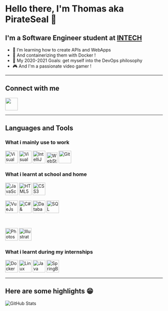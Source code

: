 # Hello there, I'm Thomas aka PirateSeal 👋

## I'm a Software Engineer student at [INTECH][intech]

- 🌱 I’m learning how to create APIs and WebApps
- 🐋 And containerizing them with Docker !
- 🥅 My 2020-2021 Goals: get myself into the DevOps philosophy
- 🎮 And I'm a passionate video gamer !

---

## Connect with me

[<img src="https://img.icons8.com/color/48/000000/linkedin.png" width="40px"/>][linkedin]

---

## Languages and Tools

### What i mainly use to work

[<img alt="Visual Studio Code" src="https://img.icons8.com/fluent/48/000000/visual-studio-code-2019.png" width="40px"/>][vscode]
[<img alt="Visual Studio" src="https://img.icons8.com/fluent/48/000000/visual-studio-2019.png" width="40px"/>][vs]
[<img alt="IntelliJ" src="https://img.icons8.com/color/48/000000/intellij-idea.png" width="40px"/>][jetbrain]
[<img alt="WebStorm" src="https://seeklogo.com/images/W/webstorm-logo-691E749F21-seeklogo.com.png" width="35px"/>][jetbrain]
[<img alt="Git" src="https://img.icons8.com/color/480/000000/git.png" width="40px"/>][git]

### What i learnt at school and home

[<img alt="JavaScript" src="https://img.icons8.com/color/64/000000/javascript.png" width="40px"/>][node]
[<img alt="HTML5" src="https://img.icons8.com/color/480/000000/html-5.png" width="40px"/>][html]
[<img alt="CSS3" src="https://img.icons8.com/color/48/000000/css3.png" width="40px"/>][css]
<br>

[<img alt="VueJs" src="https://img.icons8.com/color/48/000000/vue-js.png" width="40px"/>][vue]
[<img alt="C# & ASP.NET" src="https://img.icons8.com/color/500/000000/c-sharp-logo.png" width="40px"/>][c#]
[<img alt="Database architecture" src="https://img.icons8.com/fluent/96/000000/database.png" width="40px"/>][sql]
[<img alt="SQL Server" src="https://img.icons8.com/color/480/000000/microsoft-sql-server.png" width="40px"/>][sql-server]

<br>

[<img alt="Photoshop" src="https://img.icons8.com/color/48/000000/adobe-photoshop.png" width="40px"/>][adobe]
[<img alt="Illustrator" src="https://img.icons8.com/color/48/000000/adobe-illustrator.png" width="40px"/>][adobe]

### What i learnt during my internships

[<img alt="Docker" src="https://img.icons8.com/color/480/000000/docker.png" width="40px"/>][docker]
[<img alt="Linux" src="https://img.icons8.com/fluent/48/000000/console.png" width="40px"/>][linux]
[<img alt="Java" src="https://img.icons8.com/color/480/000000/java-coffee-cup-logo.png" width="40px"/>][java]
[<img alt="SpringBoot" src="https://img.icons8.com/color/48/000000/spring-logo.png" width="40px"/>][spring]

---

## Here are some highlights 😁

![GitHub Stats](https://github-readme-stats.vercel.app/api?username=PirateSeal&show_icons=true&hide_border=true "PirateSeal's Github Stats")

[intech]: https://www.intechinfo.fr
[linkedin]: https://www.linkedin.com/in/tcousin-pseal/

[vscode]: https://code.visualstudio.com
[vs]: https://visualstudio.microsoft.com
[jetbrain]: https://www.jetbrains.com
[git]: https://git-scm.com
[node]: https://nodejs.org/en/
[html]: https://en.wikipedia.org/wiki/HTML
[css]: https://en.wikipedia.org/wiki/Cascading_Style_Sheets
[vue]: https://vuejs.org
[c#]: https://dotnet.microsoft.com/apps/aspnet
[sql]: https://en.wikipedia.org/wiki/SQL
[sql-server]: https://www.microsoft.com/en-us/sql-server/sql-server-downloads
[adobe]: https://www.adobe.com
[docker]: https://www.docker.com
[linux]: https://www.linux.org
[java]: https://www.java.com
[spring]: https://spring.io